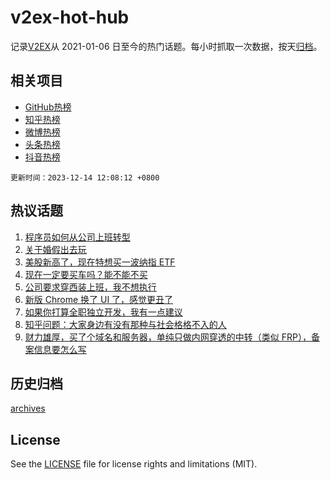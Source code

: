# v2ex-hot-hub

 记录[V2EX](https://www.v2ex.com/)从 2021-01-06 日至今的热门话题。每小时抓取一次数据，按天[归档](archives)。
 
 ## 相关项目

- [GitHub热榜](https://github.com/snaildev/github-hot-hub)
- [知乎热榜](https://github.com/snaildev/zhihu-hot-hub)
- [微博热榜](https://github.com/snaildev/weibo-hot-hub)
- [头条热榜](https://github.com/snaildev/toutiao-hot-hub)
- [抖音热榜](https://github.com/snaildev/douyin-hot-hub)


 `更新时间：2023-12-14 12:08:12 +0800`

## 热议话题

1. [程序员如何从公司上班转型](https://www.v2ex.com/t/1000000)
1. [关于婚假出去玩](https://www.v2ex.com/t/1000028)
1. [美股新高了，现在特想买一波纳指 ETF](https://www.v2ex.com/t/1000218)
1. [现在一定要买车吗？能不能不买](https://www.v2ex.com/t/1000085)
1. [公司要求穿西装上班，我不想执行](https://www.v2ex.com/t/1000226)
1. [新版 Chrome 换了 UI 了，感觉更丑了](https://www.v2ex.com/t/1000131)
1. [如果你打算全职独立开发，我有一点建议](https://www.v2ex.com/t/1000129)
1. [知乎问题：大家身边有没有那种与社会格格不入的人](https://www.v2ex.com/t/1000214)
1. [财力雄厚，买了个域名和服务器，单纯只做内网穿透的中转（类似 FRP），备案信息要怎么写](https://www.v2ex.com/t/1000054)

## 历史归档

[archives](archives)

## License

See the [LICENSE](LICENSE) file for license rights and limitations (MIT).
